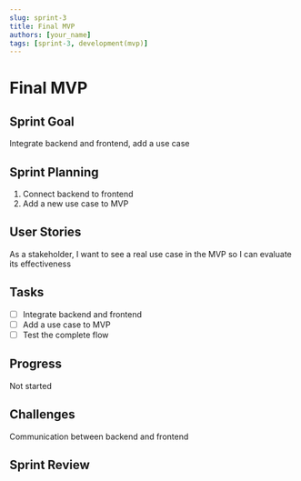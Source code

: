 ```yaml
---
slug: sprint-3
title: Final MVP
authors: [your_name]
tags: [sprint-3, development(mvp)]
---
```


# Final MVP

## Sprint Goal

Integrate backend and frontend, add a use case

## Sprint Planning

1. Connect backend to frontend
2. Add a new use case to MVP

## User Stories

As a stakeholder, I want to see a real use case in the MVP so I can evaluate its effectiveness

## Tasks

- [ ] Integrate backend and frontend
- [ ] Add a use case to MVP
- [ ] Test the complete flow

## Progress

Not started

## Challenges

Communication between backend and frontend

## Sprint Review

